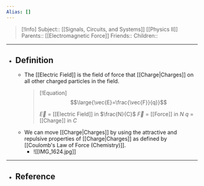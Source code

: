 ```yaml
---
Alias: []
---
```

> [!Info]
> Subject:: [[Signals, Circuits, and Systems]] [[Physics II]]
> Parents:: [[Electromagnetic Force]]
> Friends:: 
> Children:: 
---
- ## Definition
	- The [[Electric Field]] is the field of force that [[Charge|Charges]] on all other charged particles in the field.
	  > [!Equation]
	  > $$\large{\vec{E}=\frac{\vec{F}}{q}}$$
	  > 
	  > $\vec{E}$ = [[Electric Field]] in $\frac{N}{C}$
	  > $\vec{F}$ = [[Force]] in $N$
	  > $q$ = [[Charge]] in $C$
	- We can move [[Charge|Charges]] by using the attractive and repulsive properties of [[Charge|Charges]] as defined by [[Coulomb's Law of Force (Chemistry)]].
		- ![[IMG_1624.jpg]]
---
- ## Reference